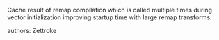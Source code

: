 Cache result of remap compilation which is called multiple times during vector initialization improving startup time with large remap transforms.

authors: Zettroke